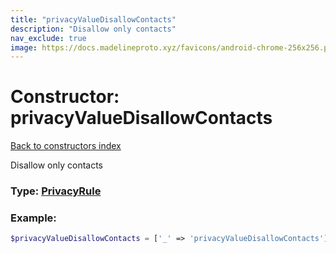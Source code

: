 ```yaml
---
title: "privacyValueDisallowContacts"
description: "Disallow only contacts"
nav_exclude: true
image: https://docs.madelineproto.xyz/favicons/android-chrome-256x256.png
---
```

# Constructor: privacyValueDisallowContacts  
[Back to constructors index](/API_docs/constructors/index.md)



Disallow only contacts




### Type: [PrivacyRule](/API_docs/types/PrivacyRule.md)


### Example:

```php
$privacyValueDisallowContacts = ['_' => 'privacyValueDisallowContacts'];
```  
